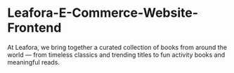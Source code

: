 # Leafora-E-Commerce-Website-Frontend
At Leafora, we bring together a curated collection of books from around the world — from timeless classics and trending titles to fun activity books and meaningful reads.
